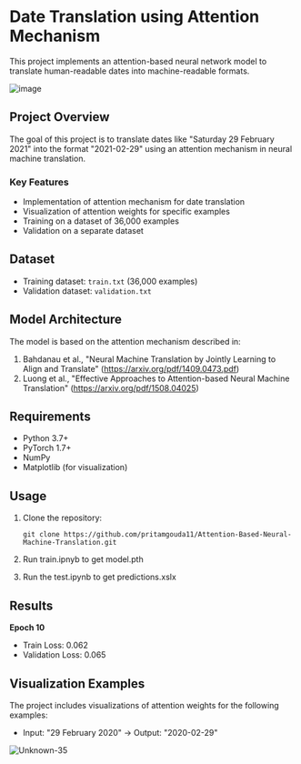 # Date Translation using Attention Mechanism

This project implements an attention-based neural network model to translate human-readable dates into machine-readable formats.

![image](https://github.com/user-attachments/assets/890b1fa9-ca4e-4f4b-a688-863c8352cc1f)


## Project Overview

The goal of this project is to translate dates like "Saturday 29 February 2021" into the format "2021-02-29" using an attention mechanism in neural machine translation.

### Key Features

- Implementation of attention mechanism for date translation
- Visualization of attention weights for specific examples
- Training on a dataset of 36,000 examples
- Validation on a separate dataset

## Dataset

- Training dataset: `train.txt` (36,000 examples)
- Validation dataset: `validation.txt`

## Model Architecture

The model is based on the attention mechanism described in:

1. Bahdanau et al., "Neural Machine Translation by Jointly Learning to Align and Translate" (https://arxiv.org/pdf/1409.0473.pdf)
2. Luong et al., "Effective Approaches to Attention-based Neural Machine Translation" (https://arxiv.org/pdf/1508.04025)

## Requirements

- Python 3.7+
- PyTorch 1.7+
- NumPy
- Matplotlib (for visualization)

## Usage

1. Clone the repository:
   ```
   git clone https://github.com/pritamgouda11/Attention-Based-Neural-Machine-Translation.git
   ```

2. Run train.ipnyb to get model.pth

3. Run the test.ipynb to get predictions.xslx


## Results

********************Epoch 10********************
- Train Loss: 0.062
- Validation Loss: 0.065


## Visualization Examples

The project includes visualizations of attention weights for the following examples:

- Input: "29 February 2020" → Output: "2020-02-29"
   
![Unknown-35](https://github.com/user-attachments/assets/7d82b967-3d9d-4bcd-bd53-848f81ff9d49)
